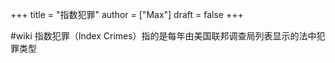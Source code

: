 +++
title = "指数犯罪"
author = ["Max"]
draft = false
+++

\#wiki
指数犯罪（Index Crimes）指的是每年由美国联邦调查局列表显示的法中犯罪类型
